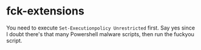 # fck-extensions
You need to execute `Set-Executionpolicy Unrestricted` first. Say yes since I doubt there's that many Powershell malware scripts, then run the fuckyou script.
